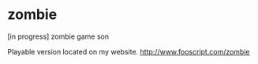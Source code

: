 zombie
======

[in progress] zombie game son

Playable version located on my website. http://www.fooscript.com/zombie
